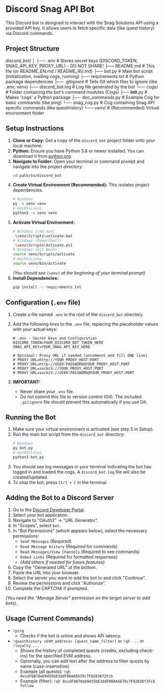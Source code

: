 # Discord Snag API Bot

This Discord bot is designed to interact with the Snag Solutions API using a provided API key. It allows users to fetch specific data (like quest history) via Discord commands.

## Project Structure

discord_bot/
│
├── .env                # Stores secret keys (DISCORD_TOKEN, SNAG_API_KEY, PROXY_URL) - DO NOT SHARE!
├── README.md           # This file (or README_EN.md / README_RU.md)
├── bot.py              # Main bot script (initialization, loading cogs, running)
├── requirements.txt    # Python package dependencies
├── .gitignore          # Tells Git which files to ignore (like .env, venv)
├── discord_bot.log     # Log file generated by the bot
└── cogs/               # Folder containing the bot's command modules (Cogs)
    ├── __init__.py     # Makes 'cogs' a Python package
    ├── doc_commands.py # Example Cog for basic commands (like ping)
    └── snag_cog.py     # Cog containing Snag API specific commands (like questhistory)
└── venv/               # (Recommended) Virtual environment folder

## Setup Instructions

1.  **Clone or Copy:** Get a copy of the `discord_bot` project folder onto your local machine.
2.  **Python:** Ensure you have Python 3.8 or newer installed. You can download it from [python.org](https://www.python.org/downloads/).
3.  **Navigate to Folder:** Open your terminal or command prompt and navigate into the project directory:
    ```bash
    cd path/to/discord_bot
    ```
4.  **Create Virtual Environment (Recommended):** This isolates project dependencies.
    ```bash
    # Windows
    py -m venv venv
    # macOS/Linux
    python3 -m venv venv
    ```
5.  **Activate Virtual Environment:**
    ```bash
    # Windows (cmd.exe)
    .\venv\Scripts\activate.bat
    # Windows (PowerShell)
    .\venv\Scripts\Activate.ps1
    # Windows (Git Bash)
    source venv/Scripts/activate
    # macOS/Linux
    source venv/bin/activate
    ```
    *(You should see `(venv)` at the beginning of your terminal prompt)*
6.  **Install Dependencies:**
    ```bash
    pip install -r requirements.txt
    ```

## Configuration (`.env` file)

1.  Create a file named `.env` in the root of the `discord_bot` directory.
2.  Add the following lines to the `.env` file, replacing the placeholder values with your actual keys:

    ```dotenv
    # .env - Secret Keys and Configuration
    DISCORD_TOKEN=YOUR_DISCORD_BOT_TOKEN_HERE
    SNAG_API_KEY=YOUR_SNAG_API_KEY_HERE

    # Optional: Proxy URL if needed (uncomment and fill ONE line)
    # PROXY_URL=http://YOUR_PROXY_HOST:PORT
    # PROXY_URL=http://USER:PASSWORD@YOUR_PROXY_HOST:PORT
    # PROXY_URL=socks5://YOUR_PROXY_HOST:PORT
    # PROXY_URL=socks5://USER:PASSWORD@YOUR_PROXY_HOST:PORT
    ```

3.  **IMPORTANT:**
    *   Never share your `.env` file.
    *   Do not commit this file to version control (Git). The included `.gitignore` file should prevent this automatically if you use Git.

## Running the Bot

1.  Make sure your virtual environment is activated (see step 5 in Setup).
2.  Run the main bot script from the `discord_bot` directory:
    ```bash
    # Windows
    py bot.py
    # macOS/Linux
    python3 bot.py
    ```
3.  You should see log messages in your terminal indicating the bot has logged in and loaded the cogs. A `discord_bot.log` file will also be created/updated.
4.  To stop the bot, press `Ctrl + C` in the terminal.

## Adding the Bot to a Discord Server

1.  Go to the [Discord Developer Portal](https://discord.com/developers/applications).
2.  Select your bot application.
3.  Navigate to "OAuth2" -> "URL Generator".
4.  In "Scopes", select `bot`.
5.  In "Bot Permissions" (which appears below), select the necessary permissions:
    *   `Send Messages` (Required)
    *   `Read Message History` (Required for commands)
    *   `Read Messages/View Channels` (Required to see commands)
    *   `Embed Links` (Required for formatted responses)
    *   *(Add others if needed for future features)*
6.  Copy the "Generated URL" at the bottom.
7.  Paste the URL into your browser.
8.  Select the server you want to add the bot to and click "Continue".
9.  Review the permissions and click "Authorize".
10. Complete the CAPTCHA if prompted.

*(You need the "Manage Server" permission on the target server to add bots).*

## Usage (Current Commands)

*   `!ping`
    *   Checks if the bot is online and shows API latency.
*   `!questhistory <EVM_address> [quest_name_filter]` or `!qh ...` or `!loyalty ...`
    *   Shows the history of completed quests (credits, excluding check-ins) for the specified EVM address.
    *   Optionally, you can add text after the address to filter quests by name (case-insensitive).
    *   Example (all quests): `!qh 0xcdFbB78eb9455bE3ddF00AA5678c7F82836f2Fcb`
    *   Example (filter): `!qh 0xcdFbB78eb9455bE3ddF00AA5678c7F82836f2Fcb Follow`